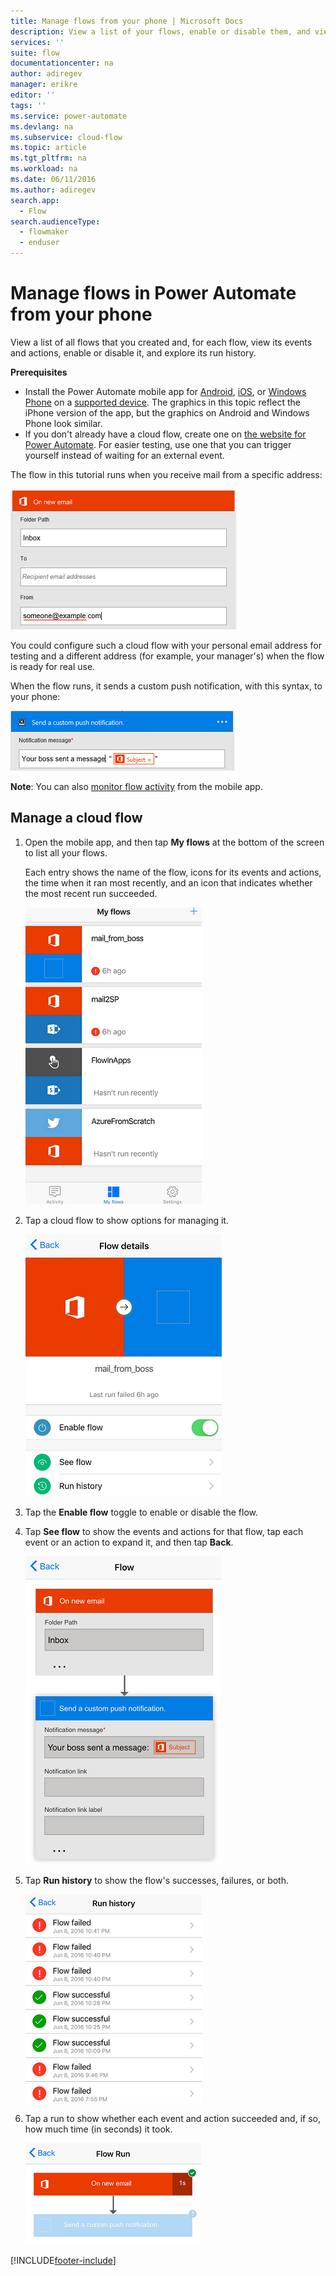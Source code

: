 ```yaml
---
title: Manage flows from your phone | Microsoft Docs
description: View a list of your flows, enable or disable them, and view each flow's event/s, action/s, and run history
services: ''
suite: flow
documentationcenter: na
author: adiregev
manager: erikre
editor: ''
tags: ''
ms.service: power-automate
ms.devlang: na
ms.subservice: cloud-flow
ms.topic: article
ms.tgt_pltfrm: na
ms.workload: na
ms.date: 06/11/2016
ms.author: adiregev
search.app: 
  - Flow
search.audienceType: 
  - flowmaker
  - enduser
---
```

# Manage flows in Power Automate from your phone

View a list of all flows that you created and, for each flow, view its events and actions, enable or disable it, and explore its run history.

**Prerequisites**

* Install the Power Automate mobile app for [Android](https://aka.ms/flowmobiledocsandroid), [iOS](https://aka.ms/flowmobiledocsios), or [Windows Phone](https://aka.ms/flowmobilewindows) on a [supported device](getting-started.md#use-the-mobile-app). The graphics in this topic reflect the iPhone version of the app, but the graphics on Android and Windows Phone look similar.
* If you don't already have a cloud flow, create one on [the website for Power Automate](https://flow.microsoft.com/). For easier testing, use one that you can trigger yourself instead of waiting for an external event.

The flow in this tutorial runs when you receive mail from a specific address:

![Trigger flow on receipt of mail from specific address](./media/mobile-manage-flows/create-trigger.png)

You could configure such a cloud flow with your personal email address for testing and a different address (for example, your manager's) when the flow is ready for real use.

When the flow runs, it sends a custom push notification, with this syntax, to your phone:

![Send message to Slack](./media/mobile-manage-flows/create-event.png)

**Note**: You can also [monitor flow activity](mobile-monitor-activity.md) from the mobile app.

## Manage a cloud flow
1. Open the mobile app, and then tap **My flows** at the bottom of the screen to list all your flows.
   
    Each entry shows the name of the flow, icons for its events and actions, the time when it ran most recently, and an icon that indicates whether the most recent run succeeded.
   
    ![List of flows](./media/mobile-manage-flows/flow-list.png)
2. Tap a cloud flow to show options for managing it.
   
    ![Options to manage a cloud flow](./media/mobile-manage-flows/flow-details.png)
3. Tap the **Enable flow** toggle to enable or disable the flow.
4. Tap **See flow** to show the events and actions for that flow, tap each event or an action to expand it, and then tap **Back**.
   
    ![Events and actions for a cloud flow](./media/mobile-manage-flows/flow-event-action.png)
5. Tap **Run history** to show the flow's successes, failures, or both.
   
    ![List of runs](./media/mobile-manage-flows/history-mixed.png)
6. Tap a run to show whether each event and action succeeded and, if so, how much time (in seconds) it took.
   
    ![Run details](./media/mobile-manage-flows/flow-run.png)



[!INCLUDE[footer-include](includes/footer-banner.md)]